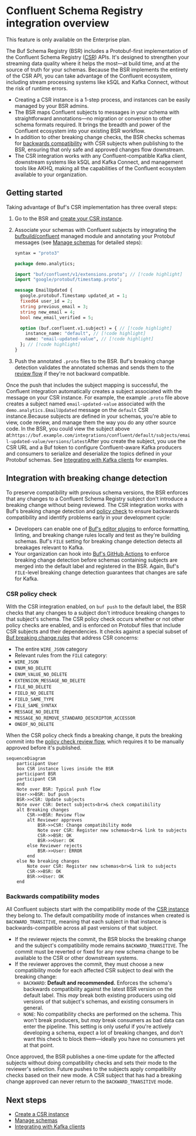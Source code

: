 # Confluent Schema Registry integration overview

This feature is only available on the Enterprise plan.

The Buf Schema Registry (BSR) includes a Protobuf-first implementation of the Confluent Schema Registry ([CSR](https://docs.confluent.io/platform/current/schema-registry/index.html)) APIs. It's designed to strengthen your streaming data quality where it helps the most—at build time, and at the source of truth for your schemas. Because the BSR implements the entirety of the CSR API, you can take advantage of the Confluent ecosystem, including stream processing systems like kSQL and Kafka Connect, without the risk of runtime errors.

- Creating a CSR instance is a 1-step process, and instances can be easily managed by your BSR admins.
- The BSR maps Confluent subjects to messages in your schema with straightforward annotations—no migration or conversion to other schema formats required. It brings the breadth and power of the Confluent ecosystem into your existing BSR workflow.
- In addition to other breaking change checks, the BSR checks schemas for [backwards compatibility](#compatibility) with CSR subjects when publishing to the BSR, ensuring that only safe and approved changes flow downstream.
- The CSR integration works with any Confluent-compatible Kafka client, downstream systems like kSQL and Kafka Connect, and management tools like AKHQ, making all the capabilities of the Confluent ecosystem available to your organization.

## Getting started

Taking advantage of Buf's CSR implementation has three overall steps:

1.  Go to the BSR and [create your CSR instance](../manage-instances/).
2.  Associate your schemas with Confluent subjects by integrating the [bufbuild/confluent](https://buf.build/bufbuild/confluent) managed module and annotating your Protobuf messages (see [Manage schemas](../manage-schemas/) for detailed steps):

    ```protobuf
    syntax = "proto3"

    package demo.analytics;

    import "buf/confluent/v1/extensions.proto"; // [!code highlight]
    import "google/protobuf/timestamp.proto";

    message EmailUpdated {
      google.protobuf.Timestamp updated_at = 1;
      fixed64 user_id = 2;
      string previous_email = 3;
      string new_email = 4;
      bool new_email_verified = 5;

      option (buf.confluent.v1.subject) = { // [!code highlight]
        instance_name: "default", // [!code highlight]
        name: "email-updated-value", // [!code highlight]
      }; // [!code highlight]
    }
    ```

3.  Push the annotated `.proto` files to the BSR. Buf's breaking change detection validates the annotated schemas and sends them to the [review flow](../../policy-checks/breaking/review-commits/) if they're not backward compatible.

Once the push that includes the subject mapping is successful, the Confluent integration automatically creates a subject associated with the message on your CSR instance. For example, the example `.proto` file above creates a subject named `email-updated-value` associated with the `demo.analytics.EmailUpdated` message on the `default` CSR instance.Because subjects are defined in your schemas, you're able to view, code review, and manage them the way you do any other source code. In the BSR, you could view the subject above at:`https://buf.example.com/integrations/confluent/default/subjects/email-updated-value/versions/latest`After you create the subject, you use the CSR URL and a Buf token to configure Confluent-aware Kafka producers and consumers to serialize and deserialize the topics defined in your Protobuf schemas. See [Integrating with Kafka clients](../kafka-clients/) for examples.

## Integration with breaking change detection

To preserve compatibility with previous schema versions, the BSR enforces that any changes to a Confluent Schema Registry subject don't introduce a breaking change without being reviewed. The CSR integration works with Buf's breaking change detection and [policy check](../../policy-checks/breaking/overview/) to ensure backwards compatibility and identify problems early in your development cycle:

- Developers can enable one of [Buf's editor plugins](../../../cli/editor-integration/) to enforce formatting, linting, and breaking change rules locally and test as they're building schemas. Buf's `FILE` setting for breaking change detection detects all breakages relevant to Kafka.
- Your organization can hook into [Buf's GitHub Actions](../../../ci-cd/github-actions/) to enforce breaking change detection before schemas containing subjects are merged into the default label and registered in the BSR. Again, Buf's `FILE`\-level breaking change detection guarantees that changes are safe for Kafka.

### CSR policy check

With the CSR integration enabled, on `buf push` to the default label, the BSR checks that any changes to a subject don't introduce breaking changes to that subject's schema. The CSR policy check occurs whether or not other policy checks are enabled, and is enforced on Protobuf files that include CSR subjects and their dependencies. It checks against a special subset of [Buf breaking change rules](../../../breaking/rules/) that address CSR concerns:

- The entire `WIRE_JSON` category
- Relevant rules from the `FILE` category:
- `WIRE_JSON`
- `ENUM_NO_DELETE`
- `ENUM_VALUE_NO_DELETE`
- `EXTENSION_MESSAGE_NO_DELETE`
- `FILE_NO_DELETE`
- `FIELD_NO_DELETE`
- `FIELD_SAME_TYPE`
- `FILE_SAME_SYNTAX`
- `MESSAGE_NO_DELETE`
- `MESSAGE_NO_REMOVE_STANDARD_DESCRIPTOR_ACCESSOR`
- `ONEOF_NO_DELETE`

When the CSR policy check finds a breaking change, it puts the breaking commit into the [policy check review flow](../../policy-checks/breaking/review-commits/), which requires it to be manually approved before it's published.

```
sequenceDiagram
    participant User
    box CSR instance lives inside the BSR
    participant BSR
    participant CSR
    end
    Note over BSR: Typical push flow
    User->>BSR: buf push
    BSR->>CSR: Update subjects
    Note over CSR: Detect subjects<br>& check compatibility
    alt Breaking changes
        CSR->>BSR: Review flow
        alt Reviewer approves
            BSR->>CSR: Change compatibility mode
            Note over CSR: Register new schemas<br>& link to subjects
            CSR->>BSR: OK
            BSR->>User: OK
        else Reviewer rejects
            BSR->>User: ERROR
        end
    else No breaking changes
        Note over CSR: Register new schemas<br>& link to subjects
        CSR->>BSR: OK
        BSR->>User: OK
    end
```

### Backwards compatibility modes

All Confluent subjects start with the compatibility mode of the [CSR instance](../manage-instances/) they belong to. The default compatibility mode of instances when created is `BACKWARD_TRANSITIVE`, meaning that each subject in that instance is backwards-compatible across all past versions of that subject.

- If the reviewer rejects the commit, the BSR blocks the breaking change and the subject's compatibility mode remains `BACKWARD_TRANSITIVE`. The commit must be reverted or fixed for any new schema change to be available to the CSR or other downstream systems.
- If the reviewer approves the commit, they must choose a new compatibility mode for each affected CSR subject to deal with the breaking change:
  - `BACKWARD`: **Default and recommended.** Enforces the schema's backwards compatibility against the latest BSR version on the default label. This _may_ break both existing producers using old versions of that subject's schemas, and existing consumers in general.
  - `NONE`: No compatibility checks are performed on the schema. This won't break producers, but _may_ break consumers as bad data can enter the pipeline. This setting is only useful if you're actively developing a schema, expect a lot of breaking changes, and don't want this check to block them—ideally you have no consumers yet at that point.

Once approved, the BSR publishes a one-time update for the affected subjects without doing compatibility checks and sets their mode to the reviewer's selection. Future pushes to the subjects apply compatibility checks based on their new mode. A CSR subject that has had a breaking change approved can never return to the `BACKWARD_TRANSITIVE` mode.

## Next steps

- [Create a CSR instance](../manage-instances/)
- [Manage schemas](../manage-schemas/)
- [Integrating with Kafka clients](../kafka-clients/)
